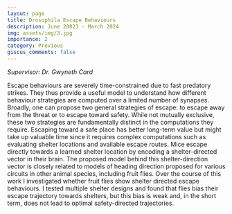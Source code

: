 ```yaml
---
layout: page
title: Drosophila Escape Behaviours
description: June 20023 - March 2024
img: assets/img/3.jpg
importance: 2
category: Previous
giscus_comments: false
---
```


_Supervisor: Dr. Gwyneth Card_

Escape behaviours are severely time-constrained due to fast predatory strikes. They thus provide a useful model to understand how different behaviour strategies are computed over a limited number of synapses. Broadly, one can propose two general strategies of escape: to escape away from the threat or to escape toward safety. While not mutually exclusive, these two strategies are fundamentally distinct in the computations they require. Escaping toward a safe place has better long-term value but might take up valuable time since it requires complex computations such as evaluating shelter locations and available escape routes. Mice escape directly towards a learned shelter location by encoding a shelter-directed vector in their brain. The proposed model behind this shelter-direction vector is closely related to models of heading direction proposed for various circuits in other animal species, including fruit flies. Over the course of this work I investigated whether fruit flies show shelter directed escape behaviours. I tested multiple shelter designs and found that flies bias their escape trajectory towards shelters, but this bias is weak and, in the short term, does not lead to optimal safety-directed trajectories.
